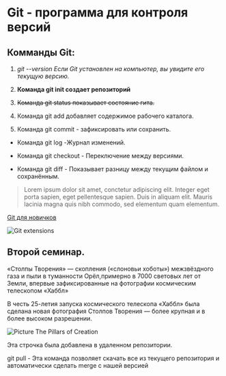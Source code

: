 # Git - программа для контроля версий

## Комманды Git:

1. *git --version Если Git установлен на компьютер, вы увидите его текущую версию.*

2. **Команда git init создает репозиторий**

3. ~~Команда git status показывает состояние гита.~~

4. Команда git add добавляет содержимое рабочего каталога.

5. Команда git commit - зафиксировать или сохранить.

* Команда git log -Журнал изменений.

* Команда git checkout - Переключение между версиями.

* Команда git diff - Показывает разницу между текущим файлом
и сохранённым.

> Lorem ipsum dolor sit amet, conctetur adipiscing elit. Integer eget porta sapien, eget pellentesque sapien. Duis in aliquam elit. Mauris lacinia magna quis nibh commodo, sed elementum quam elementum.

[Git для новичков](https://habr.com/ru/post/541258/ "Статья на хабр")

![Git extensions](https://static-cdn.osdn.net/thumb/gg/0/10/800x600_0.png)

## Второй семинар.

«Столпы Творения» — скопления («слоновьи хоботы») межзвёздного газа и пыли в туманности Орёл,примерно в 7000 световых лет от Земли, впервые зафиксированные на фотографии космическим телескопом «Хаббл»

В честь 25-летия запуска космического телескопа «Хаббл» была сделана новая фотография Столпов Творения — более крупная и в более высоком разрешении. 




![Picture The Pillars of Creation]( Eagle_nebula_pillars.jpg)



Эта строчка была добавлена в удаленном репозитории.

git pull - Эта команда позволяет скачать все
из текущего репозитория и автоматически
сделать merge с нашей версией

